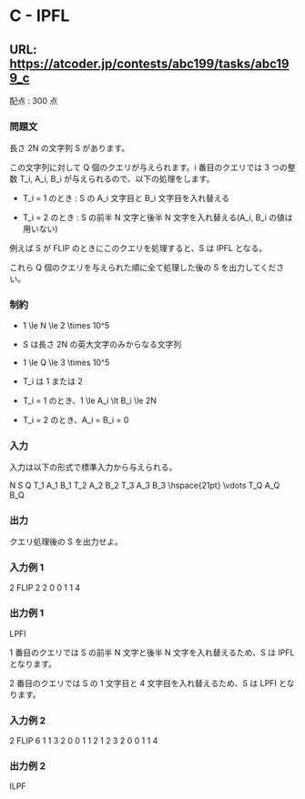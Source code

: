 # C - IPFL 
## URL: https://atcoder.jp/contests/abc199/tasks/abc199_c 

配点 : 300 点




### 問題文

長さ 2N の文字列 S があります。  

この文字列に対して Q 個のクエリが与えられます。i 番目のクエリでは 3 つの整数 T\_i, A\_i, B\_i が与えられるので、以下の処理をします。 




* T\_i = 1 のとき : S の A\_i 文字目と B\_i 文字目を入れ替える

* T\_i = 2 のとき : S の前半 N 文字と後半 N 文字を入れ替える(A\_i, B\_i の値は用いない)  

 例えば S が FLIP のときにこのクエリを処理すると、S は IPFL となる。



これら Q 個のクエリを与えられた順に全て処理した後の S を出力してください。 






### 制約



* 1 \le N \le 2 \times 10^5

* S は長さ 2N の英大文字のみからなる文字列

* 1 \le Q \le 3 \times 10^5

* T\_i は 1 または 2

* T\_i = 1 のとき、1 \le A\_i \lt B\_i \le 2N

* T\_i = 2 のとき、A\_i = B\_i = 0









### 入力

入力は以下の形式で標準入力から与えられる。


N
S
Q
T\_1 A\_1 B\_1
T\_2 A\_2 B\_2
T\_3 A\_3 B\_3
\hspace{21pt} \vdots
T\_Q A\_Q B\_Q





### 出力

クエリ処理後の S を出力せよ。 








### 入力例 1

2
FLIP
2
2 0 0
1 1 4





### 出力例 1

LPFI

1 番目のクエリでは S の前半 N 文字と後半 N 文字を入れ替えるため、S は IPFL となります。  

2 番目のクエリでは S の 1 文字目と 4 文字目を入れ替えるため、S は LPFI となります。 







### 入力例 2

2
FLIP
6
1 1 3
2 0 0
1 1 2
1 2 3
2 0 0
1 1 4





### 出力例 2

ILPF